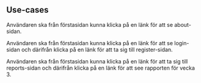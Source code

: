 ## Use-cases

Användaren ska från förstasidan kunna klicka på en länk för att se about-sidan.

Användaren ska från förstasidan kunna klicka på en länk för att se login-sidan och därifrån klicka på en länk för att ta sig till register-sidan.

Användaren ska från förstasidan kunna klicka på en länk för att ta sig till reports-sidan och därifrån klicka på en länk för att see rapporten för vecka 3.
